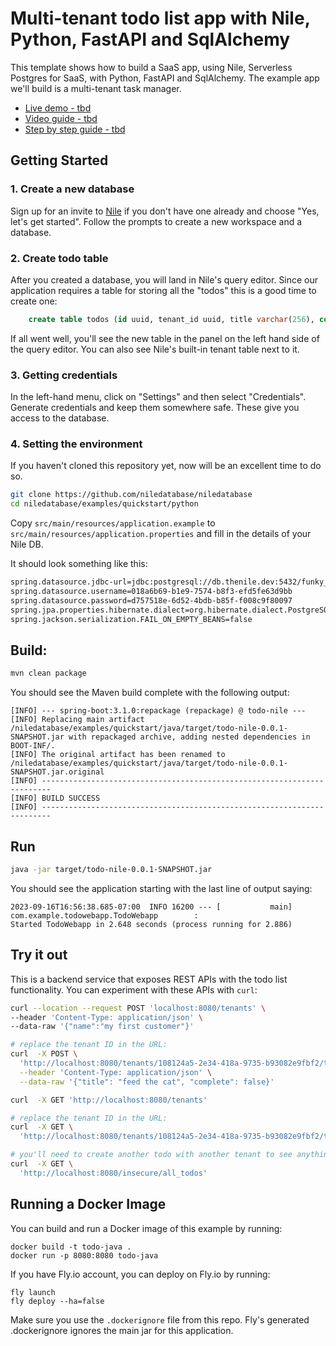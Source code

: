 # Multi-tenant todo list app with Nile, Python, FastAPI and SqlAlchemy

This template shows how to build a SaaS app, using Nile, Serverless Postgres for SaaS, with Python, FastAPI and SqlAlchemy. The example app we'll build is a multi-tenant task manager.

- [Live demo - tbd]()
- [Video guide - tbd]()
- [Step by step guide - tbd]()


## Getting Started

### 1. Create a new database

Sign up for an invite to [Nile](https://thenile.dev) if you don't have one already and choose "Yes, let's get started". Follow the prompts to create a new workspace and a database.

### 2. Create todo table

After you created a database, you will land in Nile's query editor. Since our application requires a table for storing all the "todos" this is a good time to create one:

```sql
    create table todos (id uuid, tenant_id uuid, title varchar(256), complete boolean);
```

If all went well, you'll see the new table in the panel on the left hand side of the query editor. You can also see Nile's built-in tenant table next to it.

### 3. Getting credentials

In the left-hand menu, click on "Settings" and then select "Credentials". Generate credentials and keep them somewhere safe. These give you access to the database.

### 4. Setting the environment

If you haven't cloned this repository yet, now will be an excellent time to do so.

```bash
git clone https://github.com/niledatabase/niledatabase
cd niledatabase/examples/quickstart/python
```
<!-- TODO FIX -->
Copy `src/main/resources/application.example` to `src/main/resources/application.properties` and fill in the details of 
your Nile DB.

It should look something like this:
```bash
spring.datasource.jdbc-url=jdbc:postgresql://db.thenile.dev:5432/funky_giraffe
spring.datasource.username=018a6b69-b1e9-7574-b8f3-efd5fe63d9bb
spring.datasource.password=d757518e-6d52-4bdb-b85f-f008c9f80097
spring.jpa.properties.hibernate.dialect=org.hibernate.dialect.PostgreSQLDialect
spring.jackson.serialization.FAIL_ON_EMPTY_BEANS=false
```

## Build:
```bash
mvn clean package
```

You should see the Maven build complete with the following output:
```text
[INFO] --- spring-boot:3.1.0:repackage (repackage) @ todo-nile ---
[INFO] Replacing main artifact /niledatabase/examples/quickstart/java/target/todo-nile-0.0.1-SNAPSHOT.jar with repackaged archive, adding nested dependencies in BOOT-INF/.
[INFO] The original artifact has been renamed to /niledatabase/examples/quickstart/java/target/todo-nile-0.0.1-SNAPSHOT.jar.original
[INFO] ------------------------------------------------------------------------
[INFO] BUILD SUCCESS
[INFO] ------------------------------------------------------------------------
```

## Run
```bash
java -jar target/todo-nile-0.0.1-SNAPSHOT.jar
```

You should see the application starting with the last line of output saying:
```text
2023-09-16T16:56:38.685-07:00  INFO 16200 --- [           main] com.example.todowebapp.TodoWebapp        : 
Started TodoWebapp in 2.648 seconds (process running for 2.886)
```


## Try it out

This is a backend service that exposes REST APIs with the todo list functionality. 
You can experiment with these APIs with `curl`:

```bash
curl --location --request POST 'localhost:8080/tenants' \
--header 'Content-Type: application/json' \
--data-raw '{"name":"my first customer"}'

# replace the tenant ID in the URL: 
curl  -X POST \
  'http://localhost:8080/tenants/108124a5-2e34-418a-9735-b93082e9fbf2/todos' \
  --header 'Content-Type: application/json' \
  --data-raw '{"title": "feed the cat", "complete": false}'

curl  -X GET 'http://localhost:8080/tenants'

# replace the tenant ID in the URL: 
curl  -X GET \
  'http://localhost:8080/tenants/108124a5-2e34-418a-9735-b93082e9fbf2/todos' 

# you'll need to create another todo with another tenant to see anything different here
curl  -X GET \
  'http://localhost:8080/insecure/all_todos'
```

## Running a Docker Image

You can build and run a Docker image of this example by running:
```text
docker build -t todo-java .
docker run -p 8080:8080 todo-java
```

If you have Fly.io account, you can deploy on Fly.io by running:
```test
fly launch
fly deploy --ha=false
```

Make sure you use the `.dockerignore` file from this repo. Fly's generated .dockerignore ignores the main jar for this application.
